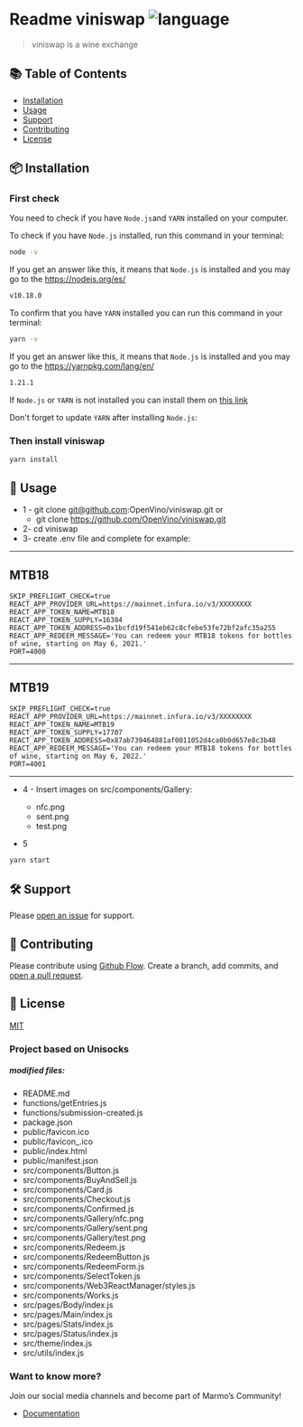# Readme viniswap ![language](https://img.shields.io/badge/language-javascript-blue.svg)

> viniswap is a wine exchange

## :books: Table of Contents

- [Installation](#package-installation)
- [Usage](#rocket-usage)
- [Support](#hammer_and_wrench-support)
- [Contributing](#memo-contributing)
- [License](#scroll-license)

## :package: Installation

### First check

You need to check if you have `Node.js`and `YARN` installed on your computer.

To check if you have `Node.js` installed, run this command in your terminal:

```sh
node -v
```

If you get an answer like this, it means that `Node.js` is installed and you may go to the https://nodejs.org/es/

```sh
v10.18.0
```

To confirm that you have `YARN` installed you can run this command in your terminal:

```sh
yarn -v
```

If you get an answer like this, it means that `Node.js` is installed and you may go to the https://yarnpkg.com/lang/en/

```sh
1.21.1
```

If `Node.js` or `YARN` is not installed you can install them on [this link](https://nodejs.org/en/)

Don't forget to update `YARN` after installing `Node.js`:

### Then install viniswap

```sh
yarn install
```

## :rocket: Usage

* 1 - git clone git@github.com:OpenVino/viniswap.git or 
    - git clone https://github.com/OpenVino/viniswap.git
* 2- cd viniswap
* 3- create .env file and complete
for example: 
---
MTB18
---
    SKIP_PREFLIGHT_CHECK=true
    REACT_APP_PROVIDER_URL=https://mainnet.infura.io/v3/XXXXXXXX
    REACT_APP_TOKEN_NAME=MTB18
    REACT_APP_TOKEN_SUPPLY=16384
    REACT_APP_TOKEN_ADDRESS=0x1bcfd19f541eb62c8cfebe53fe72bf2afc35a255
    REACT_APP_REDEEM_MESSAGE='You can redeem your MTB18 tokens for bottles of wine, starting on May 6, 2021.'
    PORT=4000
---
MTB19
---
    SKIP_PREFLIGHT_CHECK=true
    REACT_APP_PROVIDER_URL=https://mainnet.infura.io/v3/XXXXXXXX
    REACT_APP_TOKEN_NAME=MTB19
    REACT_APP_TOKEN_SUPPLY=17707
    REACT_APP_TOKEN_ADDRESS=0x87ab739464881af0011052d4ca0b0d657e8c3b48
    REACT_APP_REDEEM_MESSAGE='You can redeem your MTB18 tokens for bottles of wine, starting on May 6, 2022.'
    PORT=4001
---

* 4 - 
    Insert images on src/components/Gallery: 
    * nfc.png
    * sent.png 
    * test.png

* 5 

```sh
yarn start
```

## :hammer_and_wrench: Support

Please [open an issue](https://github.com/OpenVino/viniswap) for support.

## :memo: Contributing

Please contribute using [Github Flow](https://guides.github.com/introduction/flow/). Create a branch, add commits, and [open a pull request](https://github.com/leonard-henriquez/readme-boilerplate/compare/).

## :scroll: License

[MIT](LICENSE)

### Project based on Unisocks
##### modified files:

* README.md
* functions/getEntries.js
* functions/submission-created.js
* package.json
* public/favicon.ico
* public/favicon_.ico
* public/index.html
* public/manifest.json
* src/components/Button.js
* src/components/BuyAndSell.js
* src/components/Card.js
* src/components/Checkout.js
* src/components/Confirmed.js
* src/components/Gallery/nfc.png
* src/components/Gallery/sent.png
* src/components/Gallery/test.png
* src/components/Redeem.js
* src/components/RedeemButton.js
* src/components/RedeemForm.js
* src/components/SelectToken.js
* src/components/Web3ReactManager/styles.js
* src/components/Works.js
* src/pages/Body/index.js
* src/pages/Main/index.js
* src/pages/Stats/index.js
* src/pages/Status/index.js
* src/theme/index.js
* src/utils/index.js


### Want to know more?
Join our social media channels and become part of Marmo’s Community!

* [Documentation](http://wiki.costaflores.com/)
